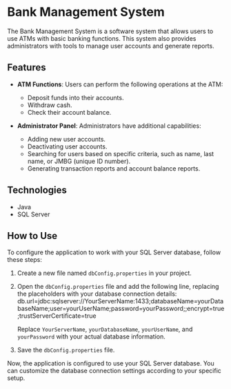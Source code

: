 # Bank Management System

The Bank Management System is a software system that allows users to use ATMs with basic banking functions. 
This system also provides administrators with tools to manage user accounts and generate reports.

## Features
- **ATM Functions**: Users can perform the following operations at the ATM:
  - Deposit funds into their accounts.
  - Withdraw cash.
  - Check their account balance.

- **Administrator Panel**: Administrators have additional capabilities:
  - Adding new user accounts.
  - Deactivating user accounts.
  - Searching for users based on specific criteria, such as name, last name, or JMBG (unique ID number).
  - Generating transaction reports and account balance reports.

## Technologies
- Java
- SQL Server

## How to Use
To configure the application to work with your SQL Server database, follow these steps:

1. Create a new file named `dbConfig.properties` in your project.
2. Open the `dbConfig.properties` file and add the following line, replacing the placeholders with your database connection details:
   db.url=jdbc:sqlserver://YourServerName:1433;databaseName=yourDatabaseName;user=yourUserName;password=yourPassword;;encrypt=true;trustServerCertificate=true

   Replace `YourServerName`, `yourDatabaseName`, `yourUserName`, and `yourPassword` with your actual database information.

4. Save the `dbConfig.properties` file.

Now, the application is configured to use your SQL Server database. You can customize the database connection settings according to your specific setup.


